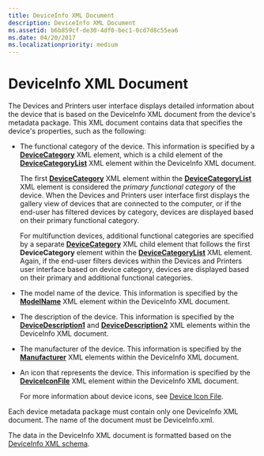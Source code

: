 ```yaml
---
title: DeviceInfo XML Document
description: DeviceInfo XML Document
ms.assetid: b6b859cf-de30-4df0-bec1-0cd7d8c55ea6
ms.date: 04/20/2017
ms.localizationpriority: medium
---
```


# DeviceInfo XML Document


The Devices and Printers user interface displays detailed information about the device that is based on the DeviceInfo XML document from the device's metadata package. This XML document contains data that specifies the device's properties, such as the following:

-   The functional category of the device. This information is specified by a [**DeviceCategory**](/previous-versions/windows/hardware/metadata/ff541101(v=vs.85)) XML element, which is a child element of the [**DeviceCategoryList**](/previous-versions/windows/hardware/metadata/ff541102(v=vs.85)) XML element within the DeviceInfo XML document.

    The first [**DeviceCategory**](/previous-versions/windows/hardware/metadata/ff541101(v=vs.85)) XML element within the [**DeviceCategoryList**](/previous-versions/windows/hardware/metadata/ff541102(v=vs.85)) XML element is considered the *primary functional category* of the device. When the Devices and Printers user interface first displays the gallery view of devices that are connected to the computer, or if the end-user has filtered devices by category, devices are displayed based on their primary functional category.

    For multifunction devices, additional functional categories are specified by a separate [**DeviceCategory**](/previous-versions/windows/hardware/metadata/ff541101(v=vs.85)) XML child element that follows the first **DeviceCategory** element within the [**DeviceCategoryList**](/previous-versions/windows/hardware/metadata/ff541102(v=vs.85)) XML element. Again, if the end-user filters devices within the Devices and Printers user interface based on device category, devices are displayed based on their primary and additional functional categories.

-   The model name of the device. This information is specified by the [**ModelName**](/previous-versions/windows/hardware/metadata/ff549311(v=vs.85)) XML element within the DeviceInfo XML document.

-   The description of the device. This information is specified by the [**DeviceDescription1**](/previous-versions/windows/hardware/metadata/ff541105(v=vs.85)) and [**DeviceDescription2**](/previous-versions/windows/hardware/metadata/ff541108(v=vs.85)) XML elements within the DeviceInfo XML document.

-   The manufacturer of the device. This information is specified by the [**Manufacturer**](/previous-versions/windows/hardware/metadata/ff548710(v=vs.85)) XML elements within the DeviceInfo XML document.

-   An icon that represents the device. This information is specified by the [**DeviceIconFile**](/previous-versions/windows/hardware/metadata/ff541123(v=vs.85)) XML element within the DeviceInfo XML document.

    For more information about device icons, see [Device Icon File](device-icon-file.md).

Each device metadata package must contain only one DeviceInfo XML document. The name of the document must be DeviceInfo.xml.

The data in the DeviceInfo XML document is formatted based on the [DeviceInfo XML schema](/previous-versions/windows/hardware/metadata/ff541135(v=vs.85)).

 

